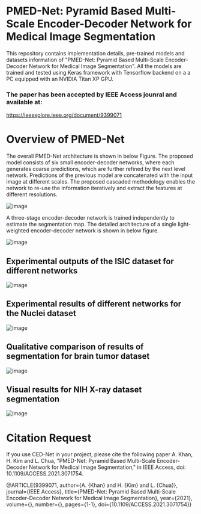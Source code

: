 # PMED-Net: Pyramid Based Multi-Scale Encoder-Decoder Network for Medical Image Segmentation
This repository contains implementation details, pre-trained models and datasets information  of "PMED-Net: Pyramid Based Multi-Scale Encoder-Decoder Network for Medical Image Segmentation".
All the models are trained and tested using Keras framework with Tensorflow backend on a a PC equipped with an NVIDIA Titan XP GPU.
 ### The paper has been accepted by IEEE Access jounral and available at:
 https://ieeexplore.ieee.org/document/9399071


# Overview of PMED-Net

The overall PMED-Net architecture is shown in below Figure. The proposed model consists of six small encoder-decoder networks, where each generates coarse predictions, which are further refined by the next level network.  Predictions of the previous model are concatenated with the input image at different scales. The proposed cascaded methodology enables the network to re-use the information iteratively and extract the features at different resolutions.

![image](https://user-images.githubusercontent.com/56618776/114500024-40092000-9c62-11eb-9927-7408917fa743.png)


A three-stage encoder-decoder network is trained independently to estimate the segmentation map. The detailed architecture of a single light-weighted encoder-decoder network is shown in below figure.

![image](https://user-images.githubusercontent.com/56618776/114500070-56af7700-9c62-11eb-8cb4-498b9f261c7b.png)


 ## Experimental outputs of the ISIC dataset for different networks
![image](https://user-images.githubusercontent.com/56618776/114500466-04228a80-9c63-11eb-9924-64aa2dd7de04.png)

##  Experimental results of different networks for the Nuclei dataset
![image](https://user-images.githubusercontent.com/56618776/114500580-43e97200-9c63-11eb-989c-6d94ddb7e756.png)
 ## Qualitative comparison of results of segmentation for brain tumor dataset
 ![image](https://user-images.githubusercontent.com/56618776/114500654-6e3b2f80-9c63-11eb-855d-dbd5809a0d0e.png)
## Visual results for NIH X-ray dataset segmentation
![image](https://user-images.githubusercontent.com/56618776/114500709-93c83900-9c63-11eb-9a5d-84f5c5e2cca1.png)

# Citation Request
If you use CED-Net in your project, please cite the following paper
A. Khan, H. Kim and L. Chua, "PMED-Net: Pyramid Based Multi-Scale Encoder-Decoder Network for Medical Image Segmentation," in IEEE Access, doi: 10.1109/ACCESS.2021.3071754.

@ARTICLE{9399071,
  author={A. {Khan} and H. {Kim} and L. {Chua}},
  journal={IEEE Access}, 
  title={PMED-Net: Pyramid Based Multi-Scale Encoder-Decoder Network for Medical Image Segmentation}, 
  year={2021},
  volume={},
  number={},
  pages={1-1},
  doi={10.1109/ACCESS.2021.3071754}}
